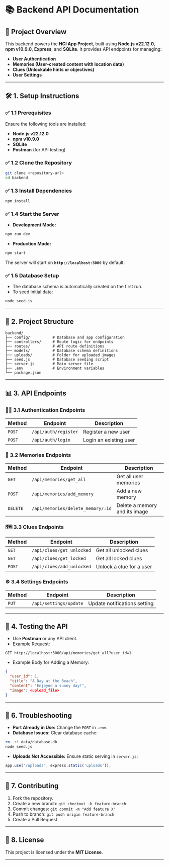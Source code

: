 # 📚 **Backend API Documentation**

## 🚀 **Project Overview**

This backend powers the **HCI App Project**, built using **Node.js v22.12.0**, **npm v10.9.0**, **Express**, and **SQLite**. It provides API endpoints for managing:
- **User Authentication**  
- **Memories (User-created content with location data)**  
- **Clues (Unlockable hints or objectives)**  
- **User Settings**  

---

## 🛠️ **1. Setup Instructions**

### ✅ **1.1 Prerequisites**
Ensure the following tools are installed:
- **Node.js v22.12.0**  
- **npm v10.9.0**  
- **SQLite**  
- **Postman** (for API testing)  

### ✅ **1.2 Clone the Repository**
```bash
git clone <repository-url>
cd backend
```

### ✅ **1.3 Install Dependencies**
```bash
npm install
```

### ✅ **1.4 Start the Server**
- **Development Mode:**  
```bash
npm run dev
```
- **Production Mode:**  
```bash
npm start
```

The server will start on **`http://localhost:3000`** by default.

### ✅ **1.5 Database Setup**
- The database schema is automatically created on the first run.  
- To seed initial data:
```bash
node seed.js
```

---

## 📂 **2. Project Structure**

```
backend/
├── config/          # Database and app configuration
├── controllers/     # Route logic for endpoints
├── routes/          # API route definitions
├── models/          # Database schema definitions
├── uploads/         # Folder for uploaded images
├── seed.js          # Database seeding script
├── server.js        # Main server file
├── .env             # Environment variables
└── package.json
```

---

## 📊 **3. API Endpoints**

### 🧑‍💻 **3.1 Authentication Endpoints**
| **Method** | **Endpoint**       | **Description**        |
|------------|---------------------|-------------------------|
| `POST`     | `/api/auth/register` | Register a new user    |
| `POST`     | `/api/auth/login`    | Login an existing user |

### 📸 **3.2 Memories Endpoints**
| **Method** | **Endpoint**                | **Description**            |
|------------|------------------------------|-----------------------------|
| `GET`      | `/api/memories/get_all`      | Get all user memories       |
| `POST`     | `/api/memories/add_memory`   | Add a new memory            |
| `DELETE`   | `/api/memories/delete_memory/:id` | Delete a memory and its image |

### 🗺️ **3.3 Clues Endpoints**
| **Method** | **Endpoint**            | **Description**             |
|------------|--------------------------|------------------------------|
| `GET`      | `/api/clues/get_unlocked` | Get all unlocked clues      |
| `GET`      | `/api/clues/get_locked`   | Get all locked clues        |
| `POST`     | `/api/clues/add_unlocked` | Unlock a clue for a user    |

### ⚙️ **3.4 Settings Endpoints**
| **Method** | **Endpoint**          | **Description**          |
|------------|------------------------|---------------------------|
| `PUT`      | `/api/settings/update` | Update notifications setting |

---

## 🧪 **4. Testing the API**

- Use **Postman** or any API client.  
- Example Request:
```http
GET http://localhost:3000/api/memories/get_all?user_id=1
```

- Example Body for Adding a Memory:
```json
{
  "user_id": 1,
  "title": "A Day at the Beach",
  "content": "Enjoyed a sunny day!",
  "image": <upload_file>
}
```

---

## 🐞 **6. Troubleshooting**

- **Port Already in Use:** Change the `PORT` in `.env`.  
- **Database Issues:** Clear database cache:
```bash
rm -rf data/database.db
node seed.js
```

- **Uploads Not Accessible:** Ensure static serving in `server.js`:
```javascript
app.use('/uploads', express.static('uploads'));
```

---

## 🤝 **7. Contributing**

1. Fork the repository.  
2. Create a new branch: `git checkout -b feature-branch`  
3. Commit changes: `git commit -m "Add feature X"`  
4. Push to branch: `git push origin feature-branch`  
5. Create a Pull Request.

---

## 📜 **8. License**

This project is licensed under the **MIT License**.

---
